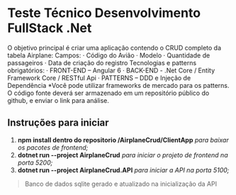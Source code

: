# Teste Técnico Desenvolvimento FullStack .Net

O objetivo principal é criar uma aplicação contendo o CRUD completo da
tabela Airplane:
Campos:
· Código do Avião
· Modelo
· Quantidade de passageiros
· Data de criação do registro
Tecnologias e patterns obrigatórios:
· FRONT-END – Angular 6
· BACK-END - .Net Core / Entity Framework Core / RESTful Api
· PATTERNS – DDD e Injeção de Dependência
*Você pode utilizar frameworks de mercado para os patterns.
O código fonte deverá ser armazenado em um repositório público do
github, e enviar o link para análise.

## Instruções para iniciar
 1. **npm install dentro do repositorio /AirplaneCrud/ClientApp** *para baixar os pacotes de frontend;*
 2. **dotnet run --project AirplaneCrud**  *para iniciar o projeto de frontend na porta 5200;*
 3. **dotnet run --project AirplaneCrud.API**  *para iniciar a API na porta 5100;*

> Banco de dados sqlite gerado e atualizado na inicialização da API
